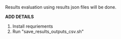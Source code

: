 
Results evaluation using results json files will be done. 

**ADD DETAILS**
1. Install requriements
2. Run "save_results_outputs_csv.sh"